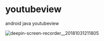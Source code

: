 # youtubeview
android java youtubeview

![deepin-screen-recorder__20181031211805](https://user-images.githubusercontent.com/32485694/47799931-ddf02500-dd5d-11e8-913e-bf2871892f05.gif)
